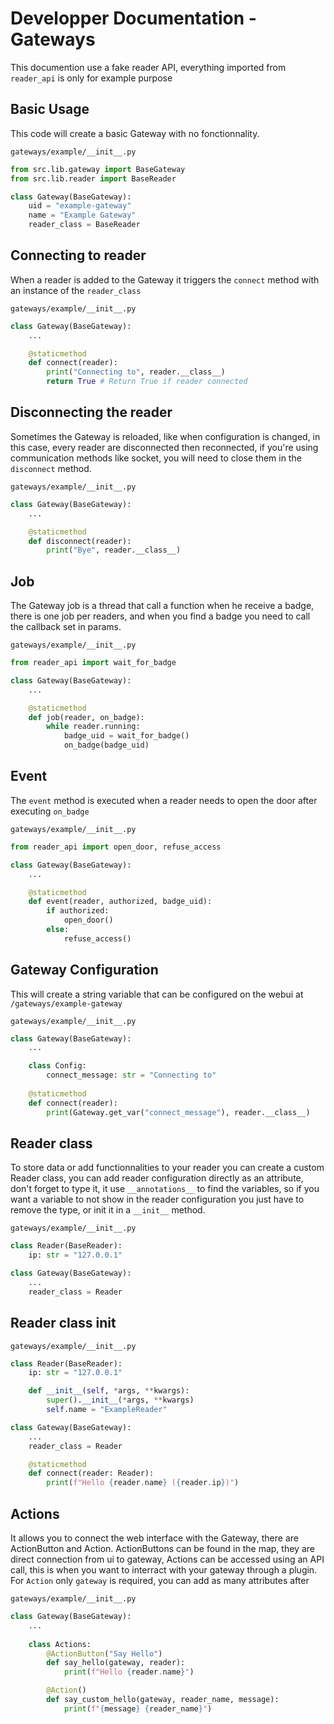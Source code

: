 # Developper Documentation - Gateways

This documention use a fake reader API, everything imported from `reader_api` is only for example purpose

## Basic Usage

This code will create a basic Gateway with no fonctionnality.

`gateways/example/__init__.py`
```py
from src.lib.gateway import BaseGateway
from src.lib.reader import BaseReader

class Gateway(BaseGateway):
    uid = "example-gateway"
    name = "Example Gateway"
    reader_class = BaseReader
```

## Connecting to reader

When a reader is added to the Gateway it triggers the `connect` method with an instance of the `reader_class`

`gateways/example/__init__.py`
```py
class Gateway(BaseGateway):
    ...

    @staticmethod
    def connect(reader):
        print("Connecting to", reader.__class__)
        return True # Return True if reader connected
```

## Disconnecting the reader

Sometimes the Gateway is reloaded, like when configuration is changed, in this case, every reader are disconnected then reconnected, if you're using communication methods like socket, you will need to close them in the `disconnect` method.

`gateways/example/__init__.py`
```py
class Gateway(BaseGateway):
    ...

    @staticmethod
    def disconnect(reader):
        print("Bye", reader.__class__)
```

## Job

The Gateway job is a thread that call a function when he receive a badge, there is one job per readers, and when you find a badge you need to call the callback set in params.

`gateways/example/__init__.py`
```py
from reader_api import wait_for_badge

class Gateway(BaseGateway):
    ...

    @staticmethod
    def job(reader, on_badge):
        while reader.running:
            badge_uid = wait_for_badge()
            on_badge(badge_uid)
```

## Event

The `event` method is executed when a reader needs to open the door after executing `on_badge`

`gateways/example/__init__.py`
```py
from reader_api import open_door, refuse_access

class Gateway(BaseGateway):
    ...

    @staticmethod
    def event(reader, authorized, badge_uid):
        if authorized:
            open_door()
        else:
            refuse_access()
```

## Gateway Configuration

This will create a string variable that can be configured on the webui at `/gateways/example-gateway`

`gateways/example/__init__.py`
```py
class Gateway(BaseGateway):
    ...

    class Config:
        connect_message: str = "Connecting to"
    
    @staticmethod
    def connect(reader):
        print(Gateway.get_var("connect_message"), reader.__class__)
```

## Reader class

To store data or add functionnalities to your reader you can create a custom Reader class, you can add reader configuration directly as an attribute, don't forget to type it, it use `__annotations__` to find the variables, so if you want a variable to not show in the reader configuration you just have to remove the type, or init it in a `__init__` method.

`gateways/example/__init__.py`
```py
class Reader(BaseReader):
    ip: str = "127.0.0.1"

class Gateway(BaseGateway):
    ...
    reader_class = Reader
```

## Reader class init

`gateways/example/__init__.py`
```py
class Reader(BaseReader):
    ip: str = "127.0.0.1"

    def __init__(self, *args, **kwargs):
        super().__init__(*args, **kwargs)
        self.name = "ExampleReader"

class Gateway(BaseGateway):
    ...
    reader_class = Reader

    @staticmethod
    def connect(reader: Reader):
        print(f"Hello {reader.name} ({reader.ip})")
```

## Actions

It allows you to connect the web interface with the Gateway, there are ActionButton and Action. ActionButtons can be found in the map, they are direct connection from ui to gateway, Actions can be accessed using an API call, this is when you want to interract with your gateway through a plugin. For `Action` only `gateway` is required, you can add as many attributes after

`gateways/example/__init__.py`
```py
class Gateway(BaseGateway):
    ...
    
    class Actions:
        @ActionButton("Say Hello")
        def say_hello(gateway, reader):
            print(f"Hello {reader.name}")

        @Action()
        def say_custom_hello(gateway, reader_name, message): 
            print(f"{message} {reader_name}")
```
